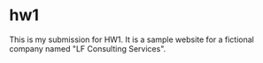 # hw1

This is my submission for HW1. It is a sample website for a fictional company named "LF Consulting Services".
